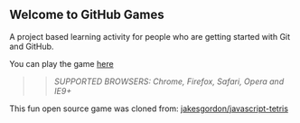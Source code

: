 ## Welcome to GitHub Games

A project based learning activity for people who are getting started with Git and GitHub.

You can play the game [here](https://Psaiki.github.io/github-games/)

>> _*SUPPORTED BROWSERS*: Chrome, Firefox, Safari, Opera and IE9+_

This fun open source game was cloned from: [jakesgordon/javascript-tetris](https://github.com/jakesgordon/javascript-tetris)
